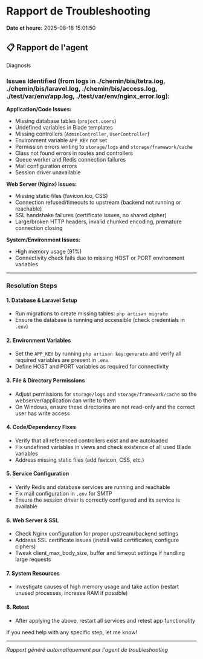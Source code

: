 # Rapport de Troubleshooting

**Date et heure:** 2025-08-18 15:01:50

## 📋 Rapport de l'agent

Diagnosis

### Issues Identified (from logs in ./chemin/bis/tetra.log, ./chemin/bis/laravel.log, ./chemin/bis/access.log, ./test/var/env/app.log, ./test/var/env/nginx_error.log):

**Application/Code Issues:**
- Missing database tables (`project.users`)
- Undefined variables in Blade templates
- Missing controllers (`AdminController`, `UserController`)
- Environment variable `APP_KEY` not set
- Permission errors writing to `storage/logs` and `storage/framework/cache`
- Class not found errors in routes and controllers
- Queue worker and Redis connection failures
- Mail configuration errors
- Session driver unavailable

**Web Server (Nginx) Issues:**
- Missing static files (favicon.ico, CSS)
- Connection refused/timeouts to upstream (backend not running or reachable)
- SSL handshake failures (certificate issues, no shared cipher)
- Large/broken HTTP headers, invalid chunked encoding, premature connection closing

**System/Environment Issues:**
- High memory usage (91%)
- Connectivity check fails due to missing HOST or PORT environment variables

---
### Resolution Steps

#### 1. Database & Laravel Setup
- Run migrations to create missing tables: `php artisan migrate`
- Ensure the database is running and accessible (check credentials in `.env`)

#### 2. Environment Variables
- Set the `APP_KEY` by running `php artisan key:generate` and verify all required variables are present in `.env`
- Define HOST and PORT variables as required for connectivity

#### 3. File & Directory Permissions
- Adjust permissions for `storage/logs` and `storage/framework/cache` so the webserver/application can write to them
- On Windows, ensure these directories are not read-only and the correct user has write access

#### 4. Code/Dependency Fixes
- Verify that all referenced controllers exist and are autoloaded
- Fix undefined variables in views and check existence of all used Blade variables
- Address missing static files (add favicon, CSS, etc.)

#### 5. Service Configuration
- Verify Redis and database services are running and reachable
- Fix mail configuration in `.env` for SMTP
- Ensure the session driver is correctly configured and its service is available

#### 6. Web Server & SSL
- Check Nginx configuration for proper upstream/backend settings
- Address SSL certificate issues (install valid certificates, configure ciphers)
- Tweak client_max_body_size, buffer and timeout settings if handling large requests

#### 7. System Resources
- Investigate causes of high memory usage and take action (restart unused processes, increase RAM if possible)

#### 8. Retest
- After applying the above, restart all services and retest app functionality

If you need help with any specific step, let me know!

---
*Rapport généré automatiquement par l'agent de troubleshooting*
